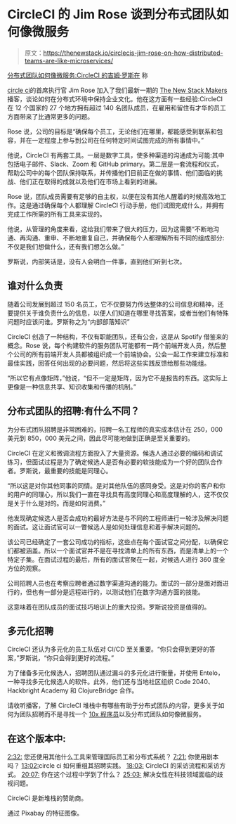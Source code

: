 # CircleCI 的 Jim Rose 谈到分布式团队如何像微服务

> 原文：<https://thenewstack.io/circlecis-jim-rose-on-how-distributed-teams-are-like-microservices/>

[分布式团队如何像微服务:CircleCI 的吉姆·罗斯在](https://thenewstack.simplecast.com/episodes/how-distributed-teams-are-like-microservices-jim-rose-of-circleci-weighs-in) 称

[circle ci](https://www.linkedin.com/in/jimdotrose)的首席执行官 Jim Rose 加入了我们最新一期的 [The New Stack Makers](https://thenewstack.io/podcasts/makers) 播客，谈论如何在分布式环境中保持企业文化。他在这方面有一些经验:CircleCI 在 12 个国家的 27 个地方拥有超过 140 名团队成员，在雇用和留住有才华的员工方面带来了比通常更多的问题。

Rose 说，公司的目标是“确保每个员工，无论他们在哪里，都能感受到联系和包容，并在一定程度上参与到公司在任何特定时间试图完成的所有事情中。”

他说，CircleCI 有两套工具。一层是数字工具，使多种渠道的沟通成为可能:其中包括电子邮件、Slack、Zoom 和 GitHub primary。第二层是一套流程和仪式，帮助公司中的每个团队保持联系，并传播他们目前正在做的事情、他们面临的挑战、他们正在取得的成就以及他们在市场上看到的进展。

Rose 说，团队成员需要有足够的自主权，以便在没有其他人醒着的时候高效地工作。这是通过确保每个人都理解 CircleCI 行动手册，他们试图完成什么，并拥有完成工作所需的所有工具来实现的。

他说，从管理的角度来看，这给我们带来了很大的压力，因为这需要“不断地沟通、再沟通、重申、不断地重复自己，并确保每个人都理解所有不同的组成部分:不仅是我们想做什么，还有我们想怎么做。”

罗斯说，内部笑话是，没有人会明白一件事，直到他们听到七次。

## 谁对什么负责

随着公司发展到超过 150 名员工，它不仅要努力传达整体的公司信息和精神，还要提供关于谁负责什么的信息，以便人们知道在哪里寻找答案，或者当他们有特殊问题时应该问谁。罗斯称之为“内部部落知识”

CircleCI 创造了一种结构，不仅有职能团队，还有公会，这是从 Spotify 借鉴来的概念。Rose 说，每个构建软件的服务团队可能都有一两个前端开发人员，然后整个公司的所有前端开发人员都被组织成一个前端协会。公会一起工作来建立标准和最佳实践，回答任何出现的必要问题，然后将这些实践反馈给那些功能组。

“所以它有点像矩阵，”他说，“但不一定是矩阵，因为它不是报告的东西。这实际上更像是一种信息共享、知识收集和传播的机制。”

## 分布式团队的招聘:有什么不同？

为分布式团队招聘是非常困难的，招聘一名工程师的真实成本估计在 250，000 美元到 850，000 美元之间，因此尽可能地做到正确是至关重要的。

CircleCI 在定义和微调流程方面投入了大量资源。候选人通过必要的编码和调试练习，但面试过程是为了确定候选人是否有必要的软技能成为一个好的团队合作者。罗斯说，最重要的技能是同理心。

“所以这是对你其他同事的同情。是对其他队伍的感同身受。这是对你的客户和你的用户的同理心，所以我们一直在寻找具有高度同理心和高度理解的人，这不仅仅是关于什么是对的。而是如何消费。”

他发现确定候选人是否会成功的最好方法是与不同的工程师进行一轮涉及解决问题的面试。这让面试官可以一瞥候选人是如何处理信息和着手解决问题的。

该公司已经确定了一套公司成功的指标，这些点在每个面试官之间分配，以确保它们都被涵盖。所以一个面试官并不是在寻找清单上的所有东西，而是清单上的一个特定子集。在面试过程的最后，所有的面试官聚在一起，对候选人进行 360 度全方位的观察。

公司招聘人员也在考察应聘者通过数字渠道沟通的能力。面试的一部分是面对面进行的，但也有一部分是远程进行的，以测试他们在数字沟通方面的技能。

这意味着在团队成员的面试技巧培训上的重大投资。罗斯说投资是值得的。

## 多元化招聘

CircleCI 还认为多元化的员工队伍对 CI/CD 至关重要。“你只会得到更好的答案，”罗斯说，“你只会得到更好的流程。”

为了储备多元化候选人，招聘团队通过漏斗的多元化进行衡量，并使用 Entelo，一种寻找多元化候选人的软件。此外，他们还与当地社区组织 Code 2040、Hackbright Academy 和 ClojureBridge 合作。

请收听播客，了解 CircleCI 堆栈中有哪些有助于分布式团队的内容，更多关于如何为团队招聘而不是寻找一个 [10x 程序员](https://thenewstack.io/10x-programmer-just-jerk/)以及分布式团队如何像微服务。

## 在这个版本中:

[2:32:](https://thenewstack.simplecast.com/episodes/how-distributed-teams-are-like-microservices-jim-rose-of-circleci-weighs-in?t=2:32) 您还使用其他什么工具来管理国际员工和分布式系统？
[7:21:](https://thenewstack.simplecast.com/episodes/how-distributed-teams-are-like-microservices-jim-rose-of-circleci-weighs-in?t=7:21) 你使用剧本吗？
[13:02:](https://thenewstack.simplecast.com/episodes/how-distributed-teams-are-like-microservices-jim-rose-of-circleci-weighs-in?t=13:02)circle ci 如何重组其招聘实践。
[18:03:](https://thenewstack.simplecast.com/episodes/how-distributed-teams-are-like-microservices-jim-rose-of-circleci-weighs-in?t=18:03) CircleCI 的采访流程和采访方式。
[20:07:](https://thenewstack.simplecast.com/episodes/how-distributed-teams-are-like-microservices-jim-rose-of-circleci-weighs-in?t=20:07) 你在这个过程中学到了什么？
[25:03:](https://thenewstack.simplecast.com/episodes/how-distributed-teams-are-like-microservices-jim-rose-of-circleci-weighs-in?t=25:03) 解决女性在科技领域面临的歧视问题。

CircleCi 是新堆栈的赞助商。

通过 Pixabay 的特征图像。

<svg xmlns:xlink="http://www.w3.org/1999/xlink" viewBox="0 0 68 31" version="1.1"><title>Group</title> <desc>Created with Sketch.</desc></svg>